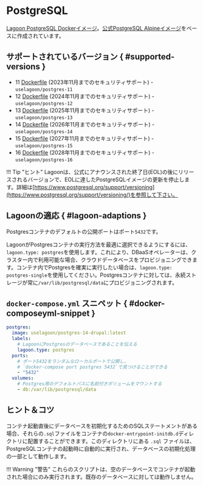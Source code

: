 # PostgreSQL

[Lagoon PostgreSQL Dockerイメージ](https://github.com/uselagoon/lagoon-images/blob/main/images/postgres)。[公式PostgreSQL Alpineイメージ](https://hub.docker.com/_/postgres)をベースに作成されています。

## サポートされているバージョン { #supported-versions }

* 11 [Dockerfile](https://github.com/uselagoon/lagoon-images/blob/main/images/postgres/11.Dockerfile) (2023年11月までのセキュリティサポート) - `uselagoon/postgres-11`
* 12 [Dockerfile](https://github.com/uselagoon/lagoon-images/blob/main/images/postgres/12.Dockerfile) (2024年11月までのセキュリティサポート) - `uselagoon/postgres-12`
* 13 [Dockerfile](https://github.com/uselagoon/lagoon-images/blob/main/images/postgres/13.Dockerfile) (2025年11月までのセキュリティサポート) - `uselagoon/postgres-13`
* 14 [Dockerfile](https://github.com/uselagoon/lagoon-images/blob/main/images/postgres/14.Dockerfile) (2026年11月までのセキュリティサポート) - `uselagoon/postgres-14`
* 15 [Dockerfile](https://github.com/uselagoon/lagoon-images/blob/main/images/postgres/15.Dockerfile) (2027年11月までのセキュリティサポート) - `uselagoon/postgres-15`
* 16 [Dockerfile](https://github.com/uselagoon/lagoon-images/blob/main/images/postgres/16.Dockerfile) (2028年11月までのセキュリティサポート) - `uselagoon/postgres-16`

!!! Tip "ヒント"
    Lagoonは、公式にアナウンスされた終了日(EOL)の後にリリースされるバージョンで、EOLに達したPostgreSQLイメージの更新を停止します。詳細は[https://www.postgresql.org/support/versioning](https://www.postgresql.org/support/versioning/)を参照して下さい。

## Lagoonの適応 { #lagoon-adaptions }

Postgresコンテナのデフォルトの公開ポートはポート`5432`です。

LagoonがPostgresコンテナの実行方法を最適に選択できるようにするには、`lagoon.type: postgres`を使用します。これにより、DBaaSオペレーターは、クラスター内で利用可能な場合、クラウドデータベースをプロビジョニングできます。コンテナ内でPostgresを確実に実行したい場合は、`lagoon.type: postgres-single`を使用してください。Postgresコンテナに対しては、永続ストレージが常に`/var/lib/postgresql/data`にプロビジョニングされます。


## `docker-compose.yml` スニペット { #docker-composeyml-snippet }

```yaml title="docker-compose.yml"
postgres:
  image: uselagoon/postgres-14-drupal:latest
  labels:
    # LagoonにPostgresのデータベースであることを伝える
    lagoon.type: postgres
  ports:
    # ポート5432をランダムなローカルポートで公開し、
    # `docker-compose port postgres 5432`で見つけることができる
    - "5432"
  volumes:
   	# Postgres用のデフォルトパスに名前付きボリュームをマウントする
    - db:/var/lib/postgresql/data
```

## ヒント＆コツ

コンテナ起動直後にデータベースを初期化するためのSQLステートメントがある場合、それらの`.sql`ファイルをコンテナの`docker-entrypoint-initdb.d`ディレクトリに配置することができます。このディレクトリにある `.sql` ファイルは、PostgreSQLコンテナの起動時に自動的に実行され、データベースの初期化処理の一部として動作します。

!!! Warning "警告"
    これらのスクリプトは、空のデータベースでコンテナが起動された場合にのみ実行されます。既存のデータベースに対しては動作しません。

